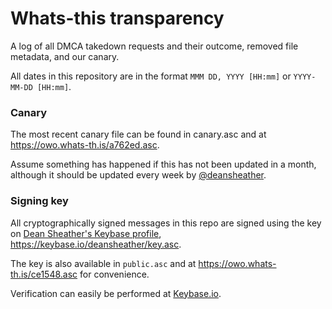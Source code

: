 # Whats-this transparency

A log of all DMCA takedown requests and their outcome, removed file metadata,
and our canary.

All dates in this repository are in the format `MMM DD, YYYY [HH:mm]` or
`YYYY-MM-DD [HH:mm]`.

### Canary

The most recent canary file can be found in canary.asc and at
https://owo.whats-th.is/a762ed.asc.

Assume something has happened if this has not been updated in a month, although
it should be updated every week by
[@deansheather](https://github.com/deansheather).

### Signing key

All cryptographically signed messages in this repo are signed using the key on
[Dean Sheather's Keybase profile](https://keybase.io/deansheather),
https://keybase.io/deansheather/key.asc.

The key is also available in `public.asc` and at
https://owo.whats-th.is/ce1548.asc for convenience.

Verification can easily be performed at [Keybase.io](https://keybase.io/verify).
